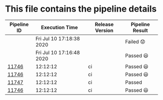 # This file contains the pipeline details 

| Pipeline ID |   Execution Time        | Release Version |Pipeline Result   |
 |---------|---------------------------| --------------|--------|
|     <a href= "https://gitlab.mayadata.io/litmuschaos/litmus-e2e/pipelines/"></a>           |  Fri Jul 10 17:18:38 2020           |   | Failed :worried: |
|     <a href= "https://gitlab.mayadata.io/litmuschaos/litmus-e2e/pipelines/"></a>           |  Fri Jul 10 17:16:48 2020           |   | Passed :smiley: |
|     <a href= "https://gitlab.mayadata.io/litmuschaos/litmus-e2e/pipelines/11746">11746</a>           |  12:12:12           | ci  | Passed :smiley: |
|     <a href= "https://gitlab.mayadata.io/litmuschaos/litmus-e2e/pipelines/11746">11746</a>           |  12:12:12           | ci  | Passed :smiley: |
|     <a href= "https://gitlab.mayadata.io/litmuschaos/litmus-e2e/pipelines/11747">11747</a>           |  12:12:12           | ci  | Passed |
 |    <a href= "https://gitlab.mayadata.io/litmuschaos/litmus-e2e/pipelines/11746">11746</a>   |  12:12:12           |  ci     |Passed :smiley: |
